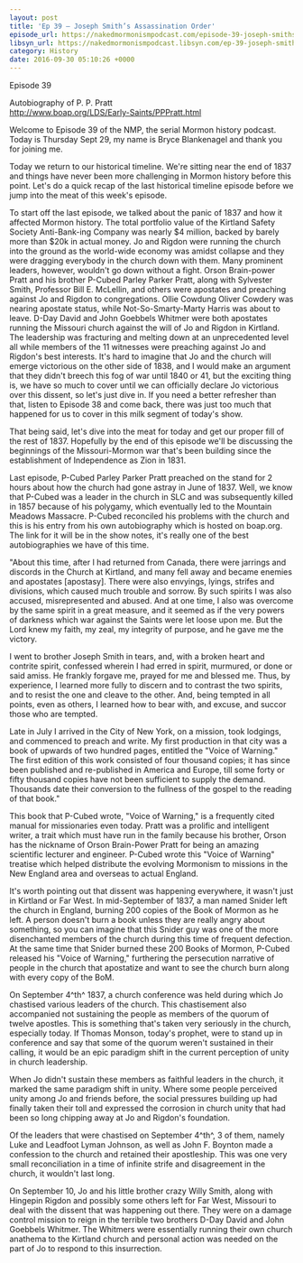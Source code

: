 ```yaml
---
layout: post
title: 'Ep 39 – Joseph Smith’s Assassination Order'
episode_url: https://nakedmormonismpodcast.com/episode-39-joseph-smiths-assassination-order/
libsyn_url: https://nakedmormonismpodcast.libsyn.com/ep-39-joseph-smiths-assassination-order
category: History
date: 2016-09-30 05:10:26 +0000
---
```


Episode 39

Autobiography of P. P. Pratt\
<http://www.boap.org/LDS/Early-Saints/PPPratt.html>

Welcome to Episode 39 of the NMP, the serial Mormon history podcast.
Today is Thursday Sept 29, my name is Bryce Blankenagel and thank you
for joining me.

Today we return to our historical timeline. We're sitting near the end
of 1837 and things have never been more challenging in Mormon history
before this point. Let's do a quick recap of the last historical
timeline episode before we jump into the meat of this week's episode.

To start off the last episode, we talked about the panic of 1837 and how
it affected Mormon history. The total portfolio value of the Kirtland
Safety Society Anti-Bank-ing Company was nearly \$4 million, backed by
barely more than \$20k in actual money. Jo and Rigdon were running the
church into the ground as the world-wide economy was amidst collapse and
they were dragging everybody in the church down with them. Many
prominent leaders, however, wouldn't go down without a fight. Orson
Brain-power Pratt and his brother P-Cubed Parley Parker Pratt, along
with Sylvester Smith, Professor Bill E. McLellin, and others were
apostates and preaching against Jo and Rigdon to congregations. Ollie
Cowdung Oliver Cowdery was nearing apostate status, while
Not-So-Smarty-Marty Harris was about to leave. D-Day David and John
Goebbels Whitmer were both apostates running the Missouri church against
the will of Jo and Rigdon in Kirtland. The leadership was fracturing and
melting down at an unprecedented level all while members of the 11
witnesses were preaching against Jo and Rigdon's best interests. It's
hard to imagine that Jo and the church will emerge victorious on the
other side of 1838, and I would make an argument that they didn't breech
this fog of war until 1840 or 41, but the exciting thing is, we have so
much to cover until we can officially declare Jo victorious over this
dissent, so let's just dive in. If you need a better refresher than
that, listen to Episode 38 and come back, there was just too much that
happened for us to cover in this milk segment of today's show.

That being said, let's dive into the meat for today and get our proper
fill of the rest of 1837. Hopefully by the end of this episode we'll be
discussing the beginnings of the Missouri-Mormon war that's been
building since the establishment of Independence as Zion in 1831.

Last episode, P-Cubed Parley Parker Pratt preached on the stand for 2
hours about how the church had gone astray in June of 1837. Well, we
know that P-Cubed was a leader in the church in SLC and was subsequently
killed in 1857 because of his polygamy, which eventually led to the
Mountain Meadows Massacre. P-Cubed reconciled his problems with the
church and this is his entry from his own autobiography which is hosted
on boap.org. The link for it will be in the show notes, it's really one
of the best autobiographies we have of this time.

"About this time, after I had returned from Canada, there were jarrings
and discords in the Church at Kirtland, and many fell away and became
enemies and apostates \[apostasy\]. There were also envyings, lyings,
strifes and divisions, which caused much trouble and sorrow. By such
spirits I was also accused, misrepresented and abused. And at one time,
I also was overcome by the same spirit in a great measure, and it seemed
as if the very powers of darkness which war against the Saints were let
loose upon me. But the Lord knew my faith, my zeal, my integrity of
purpose, and he gave me the victory.

I went to brother Joseph Smith in tears, and, with a broken heart and
contrite spirit, confessed wherein I had erred in spirit, murmured, or
done or said amiss. He frankly forgave me, prayed for me and blessed me.
Thus, by experience, I learned more fully to discern and to contrast the
two spirits, and to resist the one and cleave to the other. And, being
tempted in all points, even as others, I learned how to bear with, and
excuse, and succor those who are tempted.

Late in July I arrived in the City of New York, on a mission, took
lodgings, and commenced to preach and write. My first production in that
city was a book of upwards of two hundred pages, entitled the \"Voice of
Warning.\" The first edition of this work consisted of four thousand
copies; it has since been published and re-published in America and
Europe, till some forty or fifty thousand copies have not been
sufficient to supply the demand. Thousands date their conversion to the
fullness of the gospel to the reading of that book."

This book that P-Cubed wrote, "Voice of Warning," is a frequently cited
manual for missionaries even today. Pratt was a prolific and intelligent
writer, a trait which must have run in the family because his brother,
Orson has the nickname of Orson Brain-Power Pratt for being an amazing
scientific lecturer and engineer. P-Cubed wrote this "Voice of Warning"
treatise which helped distribute the evolving Mormonism to missions in
the New England area and overseas to actual England.

It's worth pointing out that dissent was happening everywhere, it wasn't
just in Kirtland or Far West. In mid-September of 1837, a man named
Snider left the church in England, burning 200 copies of the Book of
Mormon as he left. A person doesn't burn a book unless they are really
angry about something, so you can imagine that this Snider guy was one
of the more disenchanted members of the church during this time of
frequent defection. At the same time that Snider burned these 200 Books
of Mormon, P-Cubed released his "Voice of Warning," furthering the
persecution narrative of people in the church that apostatize and want
to see the church burn along with every copy of the BoM.

On September 4^th^ 1837, a church conference was held during which Jo
chastised various leaders of the church. This chastisement also
accompanied not sustaining the people as members of the quorum of twelve
apostles. This is something that's taken very seriously in the church,
especially today. If Thomas Monson, today's prophet, were to stand up in
conference and say that some of the quorum weren't sustained in their
calling, it would be an epic paradigm shift in the current perception of
unity in church leadership.

When Jo didn't sustain these members as faithful leaders in the church,
it marked the same paradigm shift in unity. Where some people perceived
unity among Jo and friends before, the social pressures building up had
finally taken their toll and expressed the corrosion in church unity
that had been so long chipping away at Jo and Rigdon's foundation.

Of the leaders that were chastised on September 4^th^, 3 of them, namely
Luke and Leadfoot Lyman Johnson, as well as John F. Boynton made a
confession to the church and retained their apostleship. This was one
very small reconciliation in a time of infinite strife and disagreement
in the church, it wouldn't last long.

On September 10, Jo and his little brother crazy Willy Smith, along with
Hingepin Rigdon and possibly some others left for Far West, Missouri to
deal with the dissent that was happening out there. They were on a
damage control mission to reign in the terrible two brothers D-Day David
and John Goebbels Whitmer. The Whitmers were essentially running their
own church anathema to the Kirtland church and personal action was
needed on the part of Jo to respond to this insurrection.
